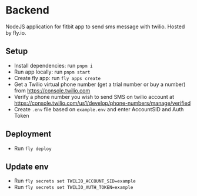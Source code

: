 # Backend

NodeJS application for fitbit app to send sms message with twilio.
Hosted by fly.io.

## Setup

- Install dependencies: run `pnpm i`
- Run app locally: run `pnpm start`
- Create fly app: run `fly apps create`
- Get a Twilio virtual phone number (get a trial number or buy a number) from https://console.twilio.com
- Verify a phone number you wish to send SMS on twilio account at https://console.twilio.com/us1/develop/phone-numbers/manage/verified
- Create `.env` file based on `example.env` and enter AccountSID and Auth Token

## Deployment

- Run `fly deploy`

## Update env

- Run `fly secrets set TWILIO_ACCOUNT_SID=example`
- Run `fly secrets set TWILIO_AUTH_TOKEN=example`